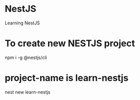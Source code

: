 # NestJS
Learning NestJS
# To create new NESTJS project
npm i -g @nestjs/cli
# project-name is learn-nestjs
nest new learn-nestjs 
